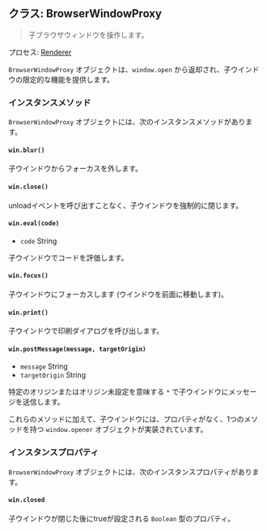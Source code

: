 ## クラス: BrowserWindowProxy

> 子ブラウザウィンドウを操作します。

プロセス: [Renderer](../glossary.md#renderer-process)

`BrowserWindowProxy` オブジェクトは、`window.open` から返却され、子ウインドウの限定的な機能を提供します。

### インスタンスメソッド

`BrowserWindowProxy` オブジェクトには、次のインスタンスメソッドがあります。

#### `win.blur()`

子ウインドウからフォーカスを外します。

#### `win.close()`

unloadイベントを呼び出すことなく、子ウインドウを強制的に閉じます。

#### `win.eval(code)`

* `code` String

子ウインドウでコードを評価します。

#### `win.focus()`

子ウインドウにフォーカスします (ウインドウを前面に移動します)。

#### `win.print()`

子ウインドウで印刷ダイアログを呼び出します。

#### `win.postMessage(message, targetOrigin)`

* `message` String
* `targetOrigin` String

特定のオリジンまたはオリジン未設定を意味する `*` で子ウインドウにメッセージを送信します。

これらのメソッドに加えて、子ウインドウには、プロパティがなく、1つのメソッドを持つ `window.opener` オブジェクトが実装されています。

### インスタンスプロパティ

`BrowserWindowProxy` オブジェクトには、次のインスタンスプロパティがあります。

#### `win.closed`

子ウインドウが閉じた後にtrueが設定される `Boolean` 型のプロパティ。